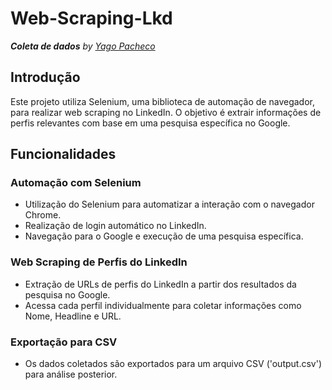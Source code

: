 # Web-Scraping-Lkd
***Coleta de dados***
*by [Yago Pacheco](https://www.linkedin.com/in/yago-pacheco-de-aquino-958881183/)*

## Introdução
Este projeto utiliza Selenium, uma biblioteca de automação de navegador, para realizar web scraping no LinkedIn. O objetivo é extrair informações de perfis relevantes com base em uma pesquisa específica no Google.

## Funcionalidades

### Automação com Selenium
- Utilização do Selenium para automatizar a interação com o navegador Chrome.
- Realização de login automático no LinkedIn.
- Navegação para o Google e execução de uma pesquisa específica.

### Web Scraping de Perfis do LinkedIn
- Extração de URLs de perfis do LinkedIn a partir dos resultados da pesquisa no Google.
- Acessa cada perfil individualmente para coletar informações como Nome, Headline e URL.

### Exportação para CSV
- Os dados coletados são exportados para um arquivo CSV ('output.csv') para análise posterior.
